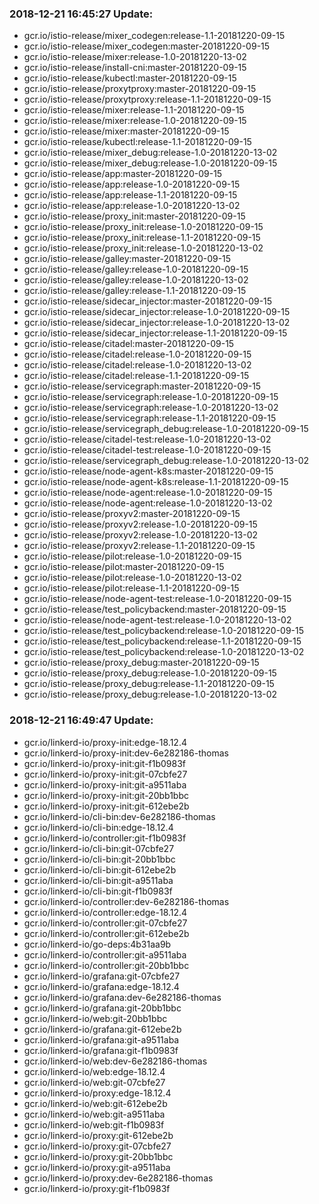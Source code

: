 ### 2018-12-21 16:45:27 Update:

- gcr.io/istio-release/mixer_codegen:release-1.1-20181220-09-15
- gcr.io/istio-release/mixer_codegen:master-20181220-09-15
- gcr.io/istio-release/mixer:release-1.0-20181220-13-02
- gcr.io/istio-release/install-cni:master-20181220-09-15
- gcr.io/istio-release/kubectl:master-20181220-09-15
- gcr.io/istio-release/proxytproxy:master-20181220-09-15
- gcr.io/istio-release/proxytproxy:release-1.1-20181220-09-15
- gcr.io/istio-release/mixer:release-1.1-20181220-09-15
- gcr.io/istio-release/mixer:release-1.0-20181220-09-15
- gcr.io/istio-release/mixer:master-20181220-09-15
- gcr.io/istio-release/kubectl:release-1.1-20181220-09-15
- gcr.io/istio-release/mixer_debug:release-1.0-20181220-13-02
- gcr.io/istio-release/mixer_debug:release-1.0-20181220-09-15
- gcr.io/istio-release/app:master-20181220-09-15
- gcr.io/istio-release/app:release-1.0-20181220-09-15
- gcr.io/istio-release/app:release-1.1-20181220-09-15
- gcr.io/istio-release/app:release-1.0-20181220-13-02
- gcr.io/istio-release/proxy_init:master-20181220-09-15
- gcr.io/istio-release/proxy_init:release-1.0-20181220-09-15
- gcr.io/istio-release/proxy_init:release-1.1-20181220-09-15
- gcr.io/istio-release/proxy_init:release-1.0-20181220-13-02
- gcr.io/istio-release/galley:master-20181220-09-15
- gcr.io/istio-release/galley:release-1.0-20181220-09-15
- gcr.io/istio-release/galley:release-1.0-20181220-13-02
- gcr.io/istio-release/galley:release-1.1-20181220-09-15
- gcr.io/istio-release/sidecar_injector:master-20181220-09-15
- gcr.io/istio-release/sidecar_injector:release-1.0-20181220-09-15
- gcr.io/istio-release/sidecar_injector:release-1.0-20181220-13-02
- gcr.io/istio-release/sidecar_injector:release-1.1-20181220-09-15
- gcr.io/istio-release/citadel:master-20181220-09-15
- gcr.io/istio-release/citadel:release-1.0-20181220-09-15
- gcr.io/istio-release/citadel:release-1.0-20181220-13-02
- gcr.io/istio-release/citadel:release-1.1-20181220-09-15
- gcr.io/istio-release/servicegraph:master-20181220-09-15
- gcr.io/istio-release/servicegraph:release-1.0-20181220-09-15
- gcr.io/istio-release/servicegraph:release-1.0-20181220-13-02
- gcr.io/istio-release/servicegraph:release-1.1-20181220-09-15
- gcr.io/istio-release/servicegraph_debug:release-1.0-20181220-09-15
- gcr.io/istio-release/citadel-test:release-1.0-20181220-13-02
- gcr.io/istio-release/citadel-test:release-1.0-20181220-09-15
- gcr.io/istio-release/servicegraph_debug:release-1.0-20181220-13-02
- gcr.io/istio-release/node-agent-k8s:master-20181220-09-15
- gcr.io/istio-release/node-agent-k8s:release-1.1-20181220-09-15
- gcr.io/istio-release/node-agent:release-1.0-20181220-09-15
- gcr.io/istio-release/node-agent:release-1.0-20181220-13-02
- gcr.io/istio-release/proxyv2:master-20181220-09-15
- gcr.io/istio-release/proxyv2:release-1.0-20181220-09-15
- gcr.io/istio-release/proxyv2:release-1.0-20181220-13-02
- gcr.io/istio-release/proxyv2:release-1.1-20181220-09-15
- gcr.io/istio-release/pilot:release-1.0-20181220-09-15
- gcr.io/istio-release/pilot:master-20181220-09-15
- gcr.io/istio-release/pilot:release-1.0-20181220-13-02
- gcr.io/istio-release/pilot:release-1.1-20181220-09-15
- gcr.io/istio-release/node-agent-test:release-1.0-20181220-09-15
- gcr.io/istio-release/test_policybackend:master-20181220-09-15
- gcr.io/istio-release/node-agent-test:release-1.0-20181220-13-02
- gcr.io/istio-release/test_policybackend:release-1.0-20181220-09-15
- gcr.io/istio-release/test_policybackend:release-1.1-20181220-09-15
- gcr.io/istio-release/test_policybackend:release-1.0-20181220-13-02
- gcr.io/istio-release/proxy_debug:master-20181220-09-15
- gcr.io/istio-release/proxy_debug:release-1.0-20181220-09-15
- gcr.io/istio-release/proxy_debug:release-1.1-20181220-09-15
- gcr.io/istio-release/proxy_debug:release-1.0-20181220-13-02
### 2018-12-21 16:49:47 Update:

- gcr.io/linkerd-io/proxy-init:edge-18.12.4
- gcr.io/linkerd-io/proxy-init:dev-6e282186-thomas
- gcr.io/linkerd-io/proxy-init:git-f1b0983f
- gcr.io/linkerd-io/proxy-init:git-07cbfe27
- gcr.io/linkerd-io/proxy-init:git-a9511aba
- gcr.io/linkerd-io/proxy-init:git-20bb1bbc
- gcr.io/linkerd-io/proxy-init:git-612ebe2b
- gcr.io/linkerd-io/cli-bin:dev-6e282186-thomas
- gcr.io/linkerd-io/cli-bin:edge-18.12.4
- gcr.io/linkerd-io/controller:git-f1b0983f
- gcr.io/linkerd-io/cli-bin:git-07cbfe27
- gcr.io/linkerd-io/cli-bin:git-20bb1bbc
- gcr.io/linkerd-io/cli-bin:git-612ebe2b
- gcr.io/linkerd-io/cli-bin:git-a9511aba
- gcr.io/linkerd-io/cli-bin:git-f1b0983f
- gcr.io/linkerd-io/controller:dev-6e282186-thomas
- gcr.io/linkerd-io/controller:edge-18.12.4
- gcr.io/linkerd-io/controller:git-07cbfe27
- gcr.io/linkerd-io/controller:git-612ebe2b
- gcr.io/linkerd-io/go-deps:4b31aa9b
- gcr.io/linkerd-io/controller:git-a9511aba
- gcr.io/linkerd-io/controller:git-20bb1bbc
- gcr.io/linkerd-io/grafana:git-07cbfe27
- gcr.io/linkerd-io/grafana:edge-18.12.4
- gcr.io/linkerd-io/grafana:dev-6e282186-thomas
- gcr.io/linkerd-io/grafana:git-20bb1bbc
- gcr.io/linkerd-io/web:git-20bb1bbc
- gcr.io/linkerd-io/grafana:git-612ebe2b
- gcr.io/linkerd-io/grafana:git-a9511aba
- gcr.io/linkerd-io/grafana:git-f1b0983f
- gcr.io/linkerd-io/web:dev-6e282186-thomas
- gcr.io/linkerd-io/web:edge-18.12.4
- gcr.io/linkerd-io/web:git-07cbfe27
- gcr.io/linkerd-io/proxy:edge-18.12.4
- gcr.io/linkerd-io/web:git-612ebe2b
- gcr.io/linkerd-io/web:git-a9511aba
- gcr.io/linkerd-io/web:git-f1b0983f
- gcr.io/linkerd-io/proxy:git-612ebe2b
- gcr.io/linkerd-io/proxy:git-07cbfe27
- gcr.io/linkerd-io/proxy:git-20bb1bbc
- gcr.io/linkerd-io/proxy:git-a9511aba
- gcr.io/linkerd-io/proxy:dev-6e282186-thomas
- gcr.io/linkerd-io/proxy:git-f1b0983f
